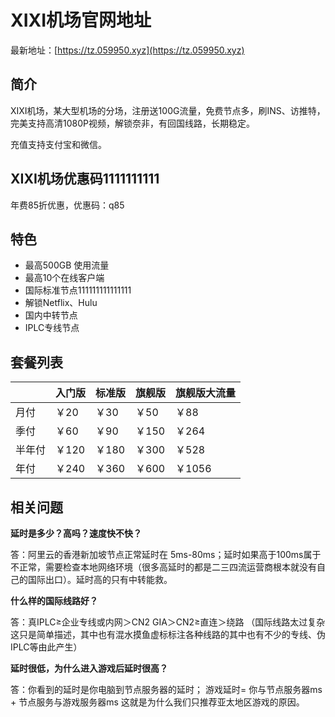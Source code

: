 # XIXI机场官网地址

最新地址：[https://tz.059950.xyz](https://tz.059950.xyz)

## 简介

XIXI机场，某大型机场的分场，注册送100G流量，免费节点多，刷INS、访推特，完美支持高清1080P视频，解锁奈非，有回国线路，长期稳定。

充值支持支付宝和微信。

## XIXI机场优惠码1111111111

年费85折优惠，优惠码：q85

## 特色

* 最高500GB 使用流量
* 最高10个在线客户端
* 国际标准节点111111111111111
* 解锁Netflix、Hulu
* 国内中转节点
* IPLC专线节点

## 套餐列表

||入门版|标准版|旗舰版|旗舰版大流量|
|----|----|----|----|----|
|月付|￥20|￥30|￥50|￥88|
|季付|￥60|￥90|￥150|￥264|
|半年付|￥120|￥180|￥300|￥528|
|年付|￥240|￥360|￥600|￥1056|

## 相关问题

**延时是多少？高吗？速度快不快？**

答：阿里云的香港新加坡节点正常延时在 5ms-80ms；延时如果高于100ms属于不正常，需要检查本地网络环境（很多高延时的都是二三四流运营商根本就没有自己的国际出口）。延时高的只有中转能救。

**什么样的国际线路好？**

答：真IPLC≥企业专线或内网＞CN2 GIA＞CN2≥直连＞绕路 （国际线路太过复杂这只是简单描述，其中也有混水摸鱼虚标标注各种线路的其中也有不少的专线、伪IPLC等由此产生）

**延时很低，为什么进入游戏后延时很高？**

答：你看到的延时是你电脑到节点服务器的延时； 游戏延时= 你与节点服务器ms + 节点服务与游戏服务器ms 这就是为什么我们只推荐亚太地区游戏的原因。

